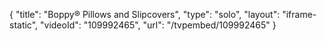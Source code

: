 {
    "title": "Boppy&reg; Pillows and Slipcovers",
    "type": "solo",
    "layout": "iframe-static",
    "videoId": "109992465",
    "url": "\/tvpembed\/109992465"
}
